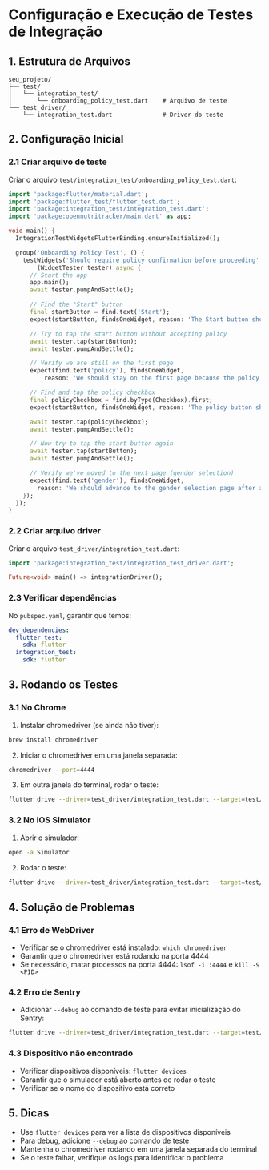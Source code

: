 # Configuração e Execução de Testes de Integração

## 1. Estrutura de Arquivos
```
seu_projeto/
├── test/
│   └── integration_test/
│       └── onboarding_policy_test.dart    # Arquivo de teste
└── test_driver/
    └── integration_test.dart              # Driver do teste
```

## 2. Configuração Inicial

### 2.1 Criar arquivo de teste
Criar o arquivo `test/integration_test/onboarding_policy_test.dart`:
```dart
import 'package:flutter/material.dart';
import 'package:flutter_test/flutter_test.dart';
import 'package:integration_test/integration_test.dart';
import 'package:opennutritracker/main.dart' as app;

void main() {
  IntegrationTestWidgetsFlutterBinding.ensureInitialized();

  group('Onboarding Policy Test', () {
    testWidgets('Should require policy confirmation before proceeding',
        (WidgetTester tester) async {
      // Start the app
      app.main();
      await tester.pumpAndSettle();

      // Find the "Start" button
      final startButton = find.text('Start');
      expect(startButton, findsOneWidget, reason: 'The Start button should be visible');

      // Try to tap the start button without accepting policy
      await tester.tap(startButton);
      await tester.pumpAndSettle();

      // Verify we are still on the first page
      expect(find.text('policy'), findsOneWidget, 
          reason: 'We should stay on the first page because the policy was not accepted');

      // Find and tap the policy checkbox
      final policyCheckbox = find.byType(Checkbox).first;
      expect(startButton, findsOneWidget, reason: 'The policy button should be visible');

      await tester.tap(policyCheckbox);
      await tester.pumpAndSettle();

      // Now try to tap the start button again
      await tester.tap(startButton);
      await tester.pumpAndSettle();

      // Verify we've moved to the next page (gender selection)
      expect(find.text('gender'), findsOneWidget,
        reason: 'We should advance to the gender selection page after accepting the policy');
    });
  });
}
```

### 2.2 Criar arquivo driver
Criar o arquivo `test_driver/integration_test.dart`:
```dart
import 'package:integration_test/integration_test_driver.dart';

Future<void> main() => integrationDriver();
```

### 2.3 Verificar dependências
No `pubspec.yaml`, garantir que temos:
```yaml
dev_dependencies:
  flutter_test:
    sdk: flutter
  integration_test:
    sdk: flutter
```

## 3. Rodando os Testes

### 3.1 No Chrome

1. Instalar chromedriver (se ainda não tiver):
```bash
brew install chromedriver
```

2. Iniciar o chromedriver em uma janela separada:
```bash
chromedriver --port=4444
```

3. Em outra janela do terminal, rodar o teste:
```bash
flutter drive --driver=test_driver/integration_test.dart --target=test/integration_test/onboarding_policy_test.dart -d chrome
```

### 3.2 No iOS Simulator

1. Abrir o simulador:
```bash
open -a Simulator
```

2. Rodar o teste:
```bash
flutter drive --driver=test_driver/integration_test.dart --target=test/integration_test/onboarding_policy_test.dart -d "iPhone 16 Plus"
```

## 4. Solução de Problemas

### 4.1 Erro de WebDriver
- Verificar se o chromedriver está instalado: `which chromedriver`
- Garantir que o chromedriver está rodando na porta 4444
- Se necessário, matar processos na porta 4444: `lsof -i :4444` e `kill -9 <PID>`

### 4.2 Erro de Sentry
- Adicionar `--debug` ao comando de teste para evitar inicialização do Sentry:
```bash
flutter drive --driver=test_driver/integration_test.dart --target=test/integration_test/onboarding_policy_test.dart -d chrome --debug
```

### 4.3 Dispositivo não encontrado
- Verificar dispositivos disponíveis: `flutter devices`
- Garantir que o simulador está aberto antes de rodar o teste
- Verificar se o nome do dispositivo está correto

## 5. Dicas
- Use `flutter devices` para ver a lista de dispositivos disponíveis
- Para debug, adicione `--debug` ao comando de teste
- Mantenha o chromedriver rodando em uma janela separada do terminal
- Se o teste falhar, verifique os logs para identificar o problema 